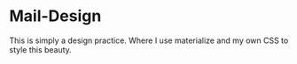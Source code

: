 # Mail-Design
This is simply a design practice. Where I use materialize and my own CSS to style this beauty.
